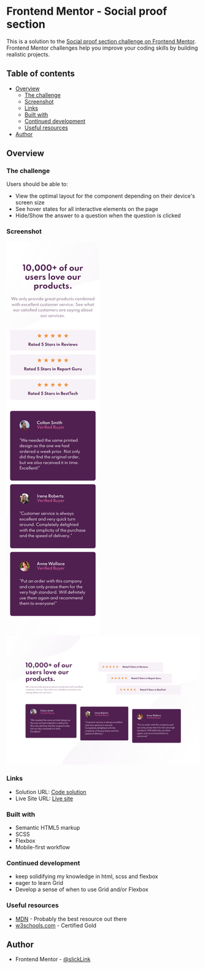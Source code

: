 # Frontend Mentor - Social proof section


This is a solution to the [Social proof section challenge on Frontend Mentor](https://www.frontendmentor.io/challenges/social-proof-section-6e0qTv_bA). Frontend Mentor challenges help you improve your coding skills by building realistic projects. 

## Table of contents

- [Overview](#overview)
  - [The challenge](#the-challenge)
  - [Screenshot](#screenshot)
  - [Links](#links)
  - [Built with](#built-with)
  - [Continued development](#continued-development)
  - [Useful resources](#useful-resources)
- [Author](#author)

## Overview

### The challenge

Users should be able to:

- View the optimal layout for the component depending on their device's screen size
- See hover states for all interactive elements on the page
- Hide/Show the answer to a question when the question is clicked

### Screenshot

![Mobile](./screenshot_mobile.png)
![Desktop](./screenshot_desktop.png)

### Links

- Solution URL: [Code solution](https://github.com/slickLink/social-proof-section-master)
- Live Site URL: [Live site](https://social-proof-section-sol.netlify.app/)

### Built with

- Semantic HTML5 markup
- SCSS
- Flexbox
- Mobile-first workflow


### Continued development

- keep solidifying my knowledge in html, scss and flexbox
- eager to learn Grid
- Develop a sense of when to use Grid and/or Flexbox

### Useful resources

- [MDN](https://developer.mozilla.org/en-US/) - Probably the best resource out there
- [w3schools.com](https://www.w3schools.com/cssref/sel_target.asp) - Certified Gold

## Author

- Frontend Mentor - [@slickLink](https://www.frontendmentor.io/profile/slickLink)